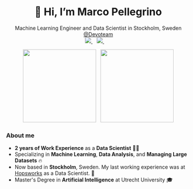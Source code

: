<h1 align="center">👋 Hi, I’m Marco Pellegrino</h1>

<p align='center'>
  Machine Learning Engineer and Data Scientist in Stockholm, Sweden <a href="https://www.devoteam.com/">@Devoteam</a> <br>
  <a href="https://www.linkedin.com/in/marco-pellegrino-it/">
    <img src="https://img.shields.io/badge/LinkedIn-0077B5?style=for-the-badge&logo=linkedin&logoColor=white"></img>
  </a>&nbsp;&nbsp;
  <a href="mailto:marcopellegrino.it@gmail.com">
    <img src="https://img.shields.io/badge/Gmail-D14836?style=for-the-badge&logo=gmail&logoColor=white"></img>
  </a> &nbsp;&nbsp;
  </a>&nbsp;&nbsp;
</p>

<p align='center'>
  <a href="#"><img src="https://github-readme-stats.vercel.app/api/top-langs/?username=marcopellegrinoit&count_private=true&theme=tokyonight&layout=donut&langs_count=6" height=200></a>&nbsp;&nbsp;
  <a href="#"><img src="https://github-readme-stats.vercel.app/api?username=marcopellegrinoit&show_icons=true&count_private=true&theme=tokyonight" height=200></a>
</p>

<h3>About me</h3>

* **2 years of Work Experience** as a **Data Scientist** 👨‍💻
* Specializing in **Machine Learning**, **Data Analysis**, and **Managing Large Datasets** 🔥
* Now based in **Stockholm**, Sweden. My last working experience was at <a href="https://github.com/logicalclocks">Hopsworks</a> as a Data Scientist. 📍
* Master's Degree in **Artificial Intelligence** at Utrecht University 🎓
